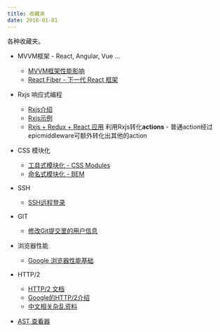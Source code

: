 ```yaml
---
title: 收藏夹
date: 2016-01-01
---
```


各种收藏夹。

<!-- more -->

- MVVM框架 - React, Angular, Vue ...
    - [MVVM框架性能影响](https://www.zhihu.com/question/31809713/answer/53544875) 
    - [React Fiber - 下一代 React 框架](http://isfiberreadyyet.com/) 
- Rxjs 响应式编程
    - [Rxjs介绍](https://zhuanlan.zhihu.com/p/23305264)
    - [Rxjs示例](https://github.com/Brooooooklyn/learning-rxjs)
    - [Rxjs + Redux + React 应用](https://zhuanlan.zhihu.com/p/24263212) 利用Rxjs转化**actions** - 普通action经过epicmiddleware可额外转化出其他的action
- CSS 模块化
    - [工具式模块化 - CSS Modules](https://github.com/css-modules/css-modules)
    - [命名式模块化 - BEM](https://en.bem.info/)
- SSH
    - [SSH远程登录](http://www.ruanyifeng.com/blog/2011/12/ssh_remote_login.html)
- GIT
    - [修改Git提交里的用户信息](https://help.github.com/articles/changing-author-info/)
- 浏览器性能 
    - [Google 浏览器性能基础](https://developers.google.com/web/fundamentals/performance/)
- HTTP/2
  - [HTTP/2 文档](https://http2.github.io/)
  - [Google的HTTP/2介绍](https://developers.google.com/web/fundamentals/performance/http2/?hl=zh-cn)
  - [中文相关杂乱资料](https://imququ.com/post/http2-resource.html)
  
 - [AST 查看器](https://astexplorer.net/)
